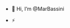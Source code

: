 - 👋 Hi, I’m @MarBassini

- ⚡ 
<!---
MarBassini/MarBassini is a ✨ special ✨ repository because its `README.md` (this file) appears on your GitHub profile.
You can click the Preview link to take a look at your changes.
--->
